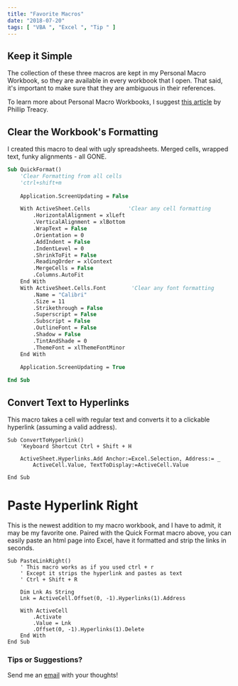 ```yaml
---
title: "Favorite Macros"
date: "2018-07-20"
tags: [ "VBA ", "Excel ", "Tip " ]
---
```


## Keep it Simple

The collection of these three macros are kept in my Personal Macro Workbook, so they are available in every workbook that I open. That said, it's important to make sure that they are ambiguous in their references.

To learn more about Personal Macro Workbooks, I suggest [this article](https://www.myonlinetraininghub.com/create-a-personal-macro-workbook-personal-xlsb) by Phillip Treacy.


## Clear the Workbook's Formatting

I created this macro to deal with ugly spreadsheets. Merged cells, wrapped text, funky alignments - all GONE.

```vb
Sub QuickFormat()
    'Clear Formatting from all cells
    'ctrl+shift+m
    
    Application.ScreenUpdating = False

    With ActiveSheet.Cells            'Clear any cell formatting
        .HorizontalAlignment = xlLeft
        .VerticalAlignment = xlBottom
        .WrapText = False
        .Orientation = 0
        .AddIndent = False
        .IndentLevel = 0
        .ShrinkToFit = False
        .ReadingOrder = xlContext
        .MergeCells = False
        .Columns.AutoFit
    End With
    With ActiveSheet.Cells.Font        'Clear any font formatting
        .Name = "Calibri"
        .Size = 11
        .Strikethrough = False
        .Superscript = False
        .Subscript = False
        .OutlineFont = False
        .Shadow = False
        .TintAndShade = 0
        .ThemeFont = xlThemeFontMinor
    End With
    
    Application.ScreenUpdating = True

End Sub
```

## Convert Text to Hyperlinks

This macro takes a cell with regular text and converts it to a clickable hyperlink (assuming a valid address).

```visual-basic
Sub ConvertToHyperlink()
    'Keyboard Shortcut Ctrl + Shift + H
    
    ActiveSheet.Hyperlinks.Add Anchor:=Excel.Selection, Address:= _
        ActiveCell.Value, TextToDisplay:=ActiveCell.Value
        
End Sub
```

# Paste Hyperlink Right

This is the newest addition to my macro workbook, and I have to admit, it may be my favorite one. Paired with the Quick Format macro above, you can easily paste an html page into Excel, have it formatted and strip the links in seconds.

```visual-basic
Sub PasteLinkRight()
    ' This macro works as if you used ctrl + r
    ' Except it strips the hyperlink and pastes as text
    ' Ctrl + Shift + R

    Dim Lnk As String
    Lnk = ActiveCell.Offset(0, -1).Hyperlinks(1).Address

    With ActiveCell
        .Activate
        .Value = Lnk
        .Offset(0, -1).Hyperlinks(1).Delete
    End With
End Sub
```

### Tips or Suggestions?

Send me an [email](Mailto:prp1277@gmail.com) with your thoughts! 
